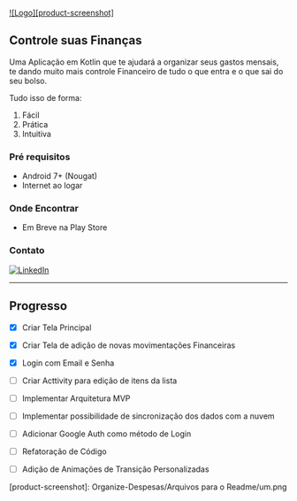 <!-- LOGO -->

[![Logo][product-screenshot]](https://example.com)


<!-- NOME DO PROJETO -->
## Controle suas Finanças


Uma Aplicação em Kotlin que te ajudará a organizar seus gastos mensais, te dando muito mais controle Financeiro de tudo o que entra e o que sai do seu bolso.

Tudo isso de forma:

1. Fácil  
2. Prática  
3. Intuitiva


### Pré requisitos

* Android 7+ (Nougat)  
* Internet ao logar
  
### Onde Encontrar

* Em Breve na Play Store


<!-- CONTATO -->
### Contato

[![LinkedIn][linkedin-shield]][linkedin-url]

---

## Progresso
- [x] Criar Tela Principal
- [x] Criar Tela de adição de novas movimentações Financeiras
- [x] Login com Email e Senha
- [ ] Criar Acttivity para edição de itens da lista
- [ ] Implementar Arquitetura MVP
- [ ] Implementar possibilidade de sincronização dos dados com a nuvem
- [ ] Adicionar Google Auth como método de Login
- [ ] Refatoração de Código
- [ ] Adição de Animações de Transição Personalizadas



<!-- MARKDOWN LINKS & IMAGES -->
<!-- https://www.markdownguide.org/basic-syntax/#reference-style-links -->
[linkedin-shield]: https://img.shields.io/badge/-LinkedIn-black.svg?style=for-the-badge&logo=linkedin&colorB=555
[linkedin-url]: https://www.linkedin.com/in/natanael-sousa-94337b119
[product-screenshot]: Organize-Despesas/Arquivos para o Readme/um.png

